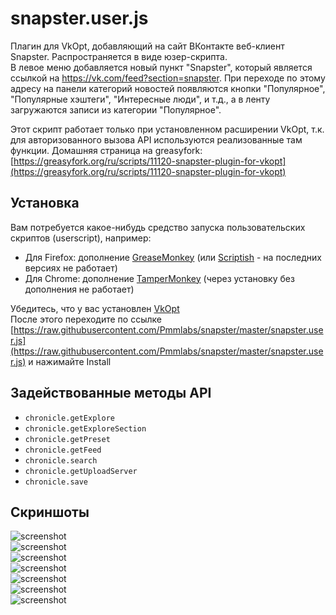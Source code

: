 # snapster.user.js
Плагин для VkOpt, добавляющий на сайт ВКонтакте веб-клиент Snapster. Распространяется в виде юзер-скрипта.<br>
В левое меню добавляется новый пункт "Snapster", который является ссылкой на https://vk.com/feed?section=snapster. При переходе по этому адресу на панели категорий новостей появляются кнопки "Популярное", "Популярные хэштеги", "Интересные люди", и т.д., а в ленту загружаются записи из категории "Популярное".

Этот скрипт работает только при установленном расширении VkOpt, т.к. для авторизованного вызова API используются реализованные там функции.
Домашняя страница на greasyfork: [https://greasyfork.org/ru/scripts/11120-snapster-plugin-for-vkopt](https://greasyfork.org/ru/scripts/11120-snapster-plugin-for-vkopt)

Установка
--
Вам потребуется какое-нибудь средство запуска пользовательских скриптов (userscript), например:
   - Для Firefox: дополнение [GreaseMonkey](http://www.greasespot.net/) (или [Scriptish](http://scriptish.org/) - на последних версиях не работает)
   - Для Chrome: дополнение [TamperMonkey](https://chrome.google.com/webstore/detail/tampermonkey/dhdgffkkebhmkfjojejmpbldmpobfkfo?hl=ru) (через установку без дополнения не работает)

Убедитесь, что у вас установлен [VkOpt](http://vkopt.net)<br>
После этого переходите по ссылке [https://raw.githubusercontent.com/Pmmlabs/snapster/master/snapster.user.js](https://raw.githubusercontent.com/Pmmlabs/snapster/master/snapster.user.js) и нажимайте Install

## Задействованные методы API

   - `chronicle.getExplore`
   - `chronicle.getExploreSection`
   - `chronicle.getPreset`
   - `chronicle.getFeed`
   - `chronicle.search`
   - `chronicle.getUploadServer`
   - `chronicle.save`
   
## Скриншоты

![screenshot](https://pp.vk.me/c629405/v629405347/a24e/ysoNuUPWeWM.jpg)<br>
![screenshot](https://pp.vk.me/c629405/v629405347/a23a/X9oF7t4c4ig.jpg)<br>
![screenshot](https://pp.vk.me/c629405/v629405347/a214/hNBobnPNHmY.jpg)<br>
![screenshot](https://pp.vk.me/c629405/v629405347/a21c/RUMzjbsnnPw.jpg)<br>
![screenshot](https://pp.vk.me/c629405/v629405347/a20b/my2KjAw2GWU.jpg)<br>
![screenshot](https://pp.vk.me/c629405/v629405347/a226/UGrGaho3om4.jpg)<br>
![screenshot](https://pp.vk.me/c629405/v629405347/a230/zaqKIe8tvQM.jpg)



